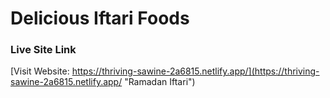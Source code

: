 # Delicious Iftari Foods

### Live Site Link

[Visit Website: https://thriving-sawine-2a6815.netlify.app/](https://thriving-sawine-2a6815.netlify.app/ "Ramadan Iftari")
